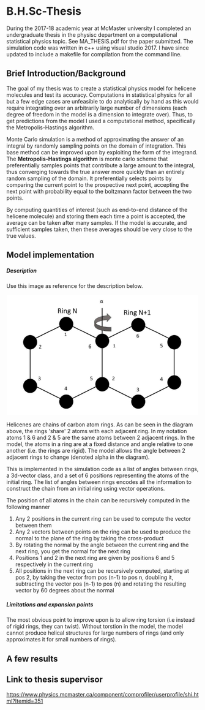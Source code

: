 # B.H.Sc-Thesis
During the 2017-18 academic year at McMaster university I completed an undergraduate thesis in the physisc department on a computational statistical physics topic. See MA_THESIS.pdf for the paper submitted. The simulation code was written in c++ using visual studio 2017. I have since updated to include a makefile for compilation from the command line.


## Brief Introduction/Background

The goal of my thesis was to create a statistical physics model for helicene molecules and test its accuracy. Computations in
statistical physics for all but a few edge cases are unfeasible to do analytically by hand as this would require integrating
over an arbitrarily large number of dimensions (each degree of freedom in the model is a dimension to integrate over). Thus,
to get predictions from the model I used a computational method, specifically the Metropolis-Hastings algorithm. 

Monte Carlo simulation is a method of approximating the answer of an integral by randomly sampling points on the domain of 
integration. This base method can be improved upon by exploiting the form of the integrand. The **Metropolis-Hastings 
algorithm** is monte carlo scheme that preferentially samples points that contribute a large amount to the integral, thus 
converging towards the true answer more quickly than an entirely random sampling of the domain. It preferentially selects 
points by comparing the current point to the prospective next point, accepting the next point with probability equal to the 
boltzmann factor between the two points. 

By computing quantities of interest (such as end-to-end distance of the helicene molecule) and storing them each time a point is accepted, the average can be taken after many samples. If the model is accurate, and sufficient samples taken, then these averages should be very close to the true values. 

## Model implementation
##### Description
Use this image as reference for the description below.

<p align="center" >
  <img src="ring-labelling.png" width="500" />
</ p>

Helicenes are chains of carbon atom rings. As can be seen in the diagram above, the rings 'share' 2 atoms with each adjacent
ring. In my notation atoms 1 & 6 and 2 & 5 are the same atoms between 2 adjacent rings. In the model, the atoms in a ring are
at a fixed distance and angle relative to one another (i.e. the rings are rigid). The model allows the angle between 2
adjacent rings to change (denoted alpha in the diagram).  

This is implemented in the simulation code as a list of angles between rings, a 3d-vector class, and a set of 6 positions
representing the atoms of the initial ring. The list of angles between rings encodes all the information to construct the
chain from an initial ring using vector operations. 

The position of all atoms in the chain can be recursively computed in the following manner

   1.   Any 2 positions in the current ring can be used to compute the vector between them
   2.   Any 2 vectors between points on the ring can be used to produce the normal to the plane of the ring by taking the cross-product
   3.   By rotating the normal by the angle between the current ring and the next ring, you get the normal for the next ring
   4.   Positions 1 and 2 in the next ring are given by positions 6 and 5 respectively in the current ring
   5.   All positions in the next ring can be recursively computed, starting at pos 2, by taking the vector from pos (n-1) to pos n, doubling it, subtracting the vector pos (n-1) to pos (n) and rotating the resulting vector by 60 degrees about the normal

##### Limitations and expansion points
The most obvious point to improve upon is to allow ring torsion (i.e instead of rigid rings, they can twist). Without 
torstion in the model, the model cannot produce helical structures for large numbers of rings (and only approximates it for 
small numbers of rings).  

## A few results


## Link to thesis supervisor
https://www.physics.mcmaster.ca/component/comprofiler/userprofile/shi.html?Itemid=351
